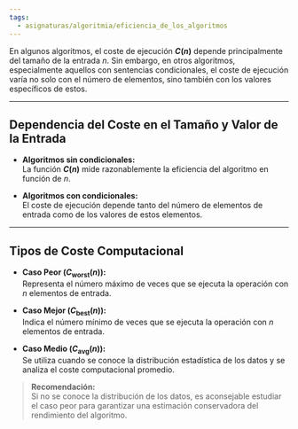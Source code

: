 ```yaml
---
tags:
  - asignaturas/algoritmia/eficiencia_de_los_algoritmos
---
```

En algunos algoritmos, el coste de ejecución **$C(n)$** depende principalmente del tamaño de la entrada $n$. Sin embargo, en otros algoritmos, especialmente aquellos con sentencias condicionales, el coste de ejecución varía no solo con el número de elementos, sino también con los valores específicos de estos.

---

## Dependencia del Coste en el Tamaño y Valor de la Entrada

- **Algoritmos sin condicionales:**  
  La función **$C(n)$** mide razonablemente la eficiencia del algoritmo en función de $n$.

- **Algoritmos con condicionales:**  
  El coste de ejecución depende tanto del número de elementos de entrada como de los valores de estos elementos.

---

## Tipos de Coste Computacional

- **Caso Peor $\left(C_{\text{worst}}(n)\right)$:**  
  Representa el número máximo de veces que se ejecuta la operación con $n$ elementos de entrada.

- **Caso Mejor $\left(C_{\text{best}}(n)\right)$:**  
  Indica el número mínimo de veces que se ejecuta la operación con $n$ elementos de entrada.

- **Caso Medio $\left(C_{\text{avg}}(n)\right)$:**  
  Se utiliza cuando se conoce la distribución estadística de los datos y se analiza el coste computacional promedio.

> **Recomendación:**  
> Si no se conoce la distribución de los datos, es aconsejable estudiar el caso peor para garantizar una estimación conservadora del rendimiento del algoritmo.
